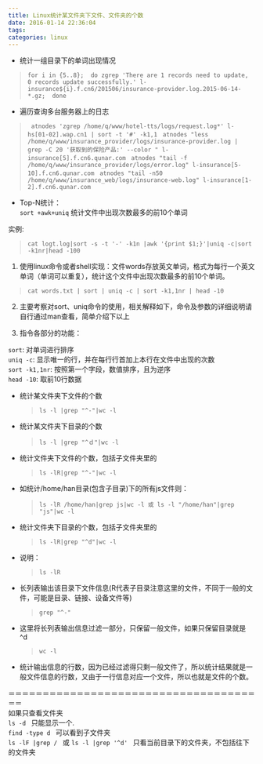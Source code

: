 ```yaml
---
title: Linux统计某文件夹下文件、文件夹的个数
date: 2016-01-14 22:36:04
tags: 
categories: linux
---
```


- 统计一组目录下的单词出现情况


>`
	for i in {5..8}; 
     do zgrep 'There are 1 records need to update, 0 records update successfully.' l-insurance${i}.f.cn6/201506/insurance-provider.log.2015-06-14-*.gz; 
   done
>`


- 遍历查询多台服务器上的日志

>` atnodes 'zgrep /home/q/www/hotel-tts/logs/request.log*' l-hs[01-02].wap.cn1 | sort -t '#' -k1,1`
>` atnodes "less /home/q/www/insurance_provider/logs/insurance-provider.log | grep -C 20 '获取到的保险产品:' --color " l-insurance[5].f.cn6.qunar.com` 
>` atnodes "tail -f /home/q/www/insurance_provider/logs/error.log" l-insurance[5-10].f.cn6.qunar.com`
>` atnodes "tail -n50 /home/q/www/insurance_web/logs/insurance-web.log" l-insurance[1-2].f.cn6.qunar.com`

- Top-N统计：  
`sort +awk+uniq` 统计文件中出现次数最多的前10个单词  

实例:  
>`cat logt.log|sort -s -t '-' -k1n |awk '{print $1;}'|uniq -c|sort -k1nr|head -100`

1. 使用linux命令或者shell实现：文件words存放英文单词，格式为每行一个英文单词（单词可以重复），统计这个文件中出现次数最多的前10个单词。  

>`cat words.txt | sort | uniq -c | sort -k1,1nr | head -10`
>

2. 主要考察对sort、uniq命令的使用，相关解释如下，命令及参数的详细说明请自行通过man查看，简单介绍下以上  

3. 指令各部分的功能：

`sort`:  对单词进行排序  
`uniq -c`:  显示唯一的行，并在每行行首加上本行在文件中出现的次数  
`sort -k1,1nr`:  按照第一个字段，数值排序，且为逆序  
`head -10`:  取前10行数据  

- 统计某文件夹下文件的个数

	>`ls -l |grep "^-"|wc -l`

- 统计某文件夹下目录的个数

	>`ls -l |grep "^ｄ"|wc -l`

- 统计文件夹下文件的个数，包括子文件夹里的

	>`ls -lR|grep "^-"|wc -l`

- 如统计/home/han目录(包含子目录)下的所有js文件则：

	>`ls -lR /home/han|grep js|wc -l 或 ls -l "/home/han"|grep "js"|wc -l`

- 统计文件夹下目录的个数，包括子文件夹里的

	>`ls -lR|grep "^d"|wc -l`

- 说明：

	>`ls -lR`

- 长列表输出该目录下文件信息(R代表子目录注意这里的文件，不同于一般的文件，可能是目录、链接、设备文件等)

	>`grep "^-"`

- 这里将长列表输出信息过滤一部分，只保留一般文件，如果只保留目录就是 ^d

	>`wc -l`

- 统计输出信息的行数，因为已经过滤得只剩一般文件了，所以统计结果就是一般文件信息的行数，又由于一行信息对应一个文件，所以也就是文件的个数。
 
 
＝＝＝＝＝＝＝＝＝＝＝＝＝＝＝＝＝＝＝＝＝＝＝＝＝＝＝＝＝＝＝＝＝＝＝＝＝＝  
如果只查看文件夹  
`ls -d ` 只能显示一个.  
`find -type d `   可以看到子文件夹  
`ls -lF |grep / `   或 `ls -l |grep '^d' ` 只看当前目录下的文件夹，不包括往下的文件夹